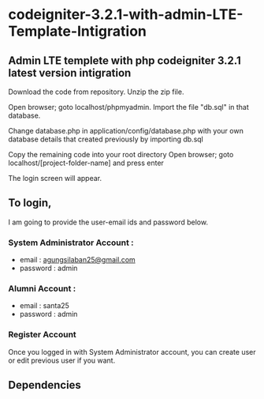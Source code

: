 # codeigniter-3.2.1-with-admin-LTE-Template-Intigration

## Admin LTE templete with php codeigniter 3.2.1 latest version intigration

Download the code from repository. Unzip the zip file.

Open browser; goto localhost/phpmyadmin.
Import the file "db.sql" in that database.

Change database.php in application/config/database.php with your own database details that created previously by importing db.sql

Copy the remaining code into your root directory Open browser; goto localhost/[project-folder-name] and press enter

The login screen will appear.

## To login,

I am going to provide the user-email ids and password below.

### System Administrator Account :

- email : agungsilaban25@gmail.com
- password : admin

### Alumni Account :

- email : santa25
- password : admin

### Register Account

Once you logged in with System Administrator account, you can create user or edit previous user if you want.

## Dependencies
